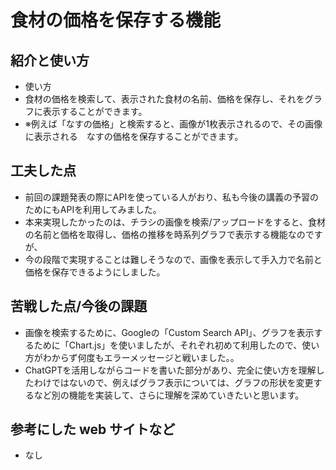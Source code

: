 # 食材の価格を保存する機能


## 紹介と使い方

  - 使い方
  - 食材の価格を検索して、表示された食材の名前、価格を保存し、それをグラフに表示することができます。
  - ※例えば「なすの価格」と検索すると、画像が1枚表示されるので、その画像に表示される　なすの価格を保存することができます。

## 工夫した点

  - 前回の課題発表の際にAPIを使っている人がおり、私も今後の講義の予習のためにもAPIを利用してみました。
  - 本来実現したかったのは、チラシの画像を検索/アップロードをすると、食材の名前と価格を取得し、価格の推移を時系列グラフで表示する機能なのですが、
  - 今の段階で実現することは難しそうなので、画像を表示して手入力で名前と価格を保存できるようにしました。

## 苦戦した点/今後の課題

  - 画像を検索するために、Googleの「Custom Search API」、グラフを表示するために「Chart.js」を使いましたが、それぞれ初めて利用したので、使い方がわからず何度もエラーメッセージと戦いました。。
  - ChatGPTを活用しながらコードを書いた部分があり、完全に使い方を理解したわけではないので、例えばグラフ表示については、グラフの形状を変更するなど別の機能を実装して、さらに理解を深めていきたいと思います。

## 参考にした web サイトなど

  - なし
